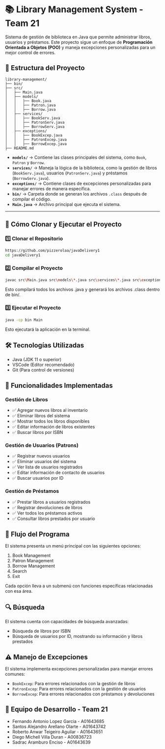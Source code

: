 # 📚 Library Management System - Team 21

Sistema de gestión de biblioteca en Java que permite administrar libros, usuarios y préstamos. Este proyecto sigue un enfoque de **Programación Orientada a Objetos (POO)** y maneja excepciones personalizadas para un mejor control de errores.

## 📂 Estructura del Proyecto

```
library-management/
├── bin/                  
├── src/                 
│   ├── Main.java         
│   ├── models/           
│   │   ├── Book.java
│   │   ├── Patron.java
│   │   ├── Borrow.java
│   ├── services/         
│   │   ├── BookServ.java
│   │   ├── PatronServ.java
│   │   ├── BorrowServ.java
│   ├── exceptions/       
│   │   ├── BookExcep.java
│   │   ├── PatronExcep.java
│   │   ├── BorrowExcep.java
├── README.md            
```

- **`models/`** → Contiene las clases principales del sistema, como `Book`, `Patron` y `Borrow`.  
- **`services/`** → Maneja la lógica de la biblioteca, como la gestión de libros (`BookServ.java`), usuarios (`PatronServ.java`) y préstamos (`BorrowServ.java`).  
- **`exceptions/`** → Contiene clases de excepciones personalizadas para manejar errores de manera específica.  
- **`bin/`** → Carpeta donde se generan los archivos `.class` después de compilar el código.  
- **`Main.java`** → Archivo principal que ejecuta el sistema.  

---

## 🚀 Cómo Clonar y Ejecutar el Proyecto

### 1️⃣ Clonar el Repositorio
```bash
https://github.com/pizzerolaa/javaDelivery1
cd javaDelivery1
```

### 2️⃣ Compilar el Proyecto
```bash
javac src\Main.java src\models\*.java src\services\*.java src\exceptions\*.java
```
Esto compilará todos los archivos .java y generará los archivos .class dentro de bin/.

### 3️⃣ Ejecutar el Proyecto
```bash
java -cp bin Main
```
Esto ejecutará la aplicación en la terminal.

## 🛠 Tecnologías Utilizadas
- Java (JDK 11 o superior)
- VSCode (Editor recomendado)
- Git (Para control de versiones)

## 📌 Funcionalidades Implementadas

### Gestión de Libros
- ✅ Agregar nuevos libros al inventario
- ✅ Eliminar libros del sistema
- ✅ Mostrar todos los libros disponibles
- ✅ Editar información de libros existentes
- ✅ Buscar libros por ISBN

### Gestión de Usuarios (Patrons)
- ✅ Registrar nuevos usuarios
- ✅ Eliminar usuarios del sistema
- ✅ Ver lista de usuarios registrados
- ✅ Editar información de contacto de usuarios
- ✅ Buscar usuarios por ID

### Gestión de Préstamos
- ✅ Prestar libros a usuarios registrados
- ✅ Registrar devoluciones de libros
- ✅ Ver todos los préstamos activos
- ✅ Consultar libros prestados por usuario

## 🔄 Flujo del Programa

El sistema presenta un menú principal con las siguientes opciones:
1. Book Management
2. Patron Management
3. Borrow Management
4. Search
5. Exit

Cada opción lleva a un submenú con funciones específicas relacionadas con esa área.

## 🔍 Búsqueda

El sistema cuenta con capacidades de búsqueda avanzadas:
- Búsqueda de libros por ISBN
- Búsqueda de usuarios por ID, mostrando su información y libros prestados

## ⚠️ Manejo de Excepciones

El sistema implementa excepciones personalizadas para manejar errores comunes:
- `BookExcep`: Para errores relacionados con la gestión de libros
- `PatronExcep`: Para errores relacionados con la gestión de usuarios
- `BorrowExcep`: Para errores relacionados con préstamos y devoluciones

## 👥 Equipo de Desarrollo - Team 21

- Fernando Antonio Lopez Garcia - A01643685
- Santos Alejandro Arellano Olarte - A01643742
- Roberto Anwar Teigeiro Aguilar - A01643651
- Diego Michell Villa Duran - A00836723
- Sadrac Aramburo Enciso - A01643639
